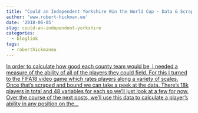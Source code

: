 ```yaml
---
title: "Could an Independent Yorkshire Win the World Cup - Data & Scraping"
author: 'www.robert-hickman.eu'
date: '2018-06-05'
slug: could-an-independent-yorkshire
categories:
  - bloglink
tags:
  - roberthickmaneu
---
```


[In order to calculate how good each county team would be, I needed a measure of the ability of all of the players they could field. For this I turned to the FIFA18 video game which rates players along a variety of scales. Once that’s scraped and bound we can take a peek at the data. There’s 18k players in total and 48 variables for each so we’ll just look at a few for now. Over the course of the next posts, we’ll use this data to calculate a player’s ability in any position on the...<click to read more>](http://www.robert-hickman.eu/post/yorkshire_world_cup_1/)

